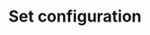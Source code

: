 # Set configuration

<!-- How to configure Ragna using the toml file -->
<!-- Details about format and expectations -- >

